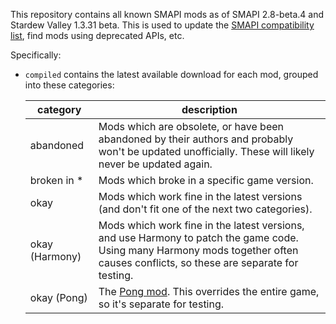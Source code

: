 This repository contains all known SMAPI mods as of SMAPI 2.8-beta.4 and Stardew Valley 1.3.31 beta.
This is used to update the [SMAPI compatibility list](https://stardewvalleywiki.com/Modding:SMAPI_compatibility),
find mods using deprecated APIs, etc.

Specifically:

* `compiled` contains the latest available download for each mod, grouped into these categories:

  category       | description
  -------------- | -----------
  abandoned      | Mods which are obsolete, or have been abandoned by their authors and probably won't be updated unofficially. These will likely never be updated again.
  broken in \*   | Mods which broke in a specific game version.
  okay           | Mods which work fine in the latest versions (and don't fit one of the next two categories).
  okay (Harmony) | Mods which work fine in the latest versions, and use Harmony to patch the game code. Using many Harmony mods together often causes conflicts, so these are separate for testing.
  okay (Pong)    | The [Pong mod](https://www.nexusmods.com/stardewvalley/mods/1994). This overrides the entire game, so it's separate for testing.

